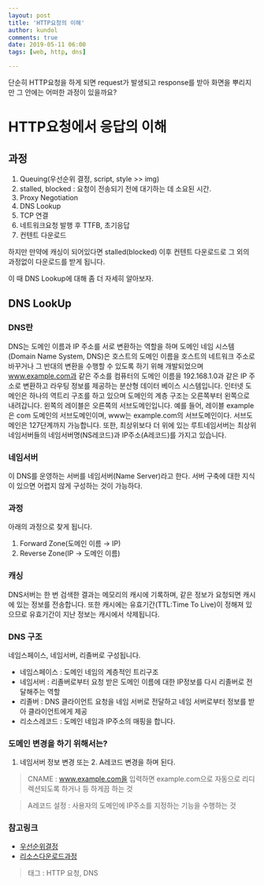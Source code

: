 ```yaml
---
layout: post
title: 'HTTP요청의 이해'
author: kundol
comments: true
date: 2019-05-11 06:00
tags: [web, http, dns]

---   
```

단순히 HTTP요청을 하게 되면 request가 발생되고 response를 받아 화면을 뿌리지만 그 안에는 어떠한 과정이 있을까요? 

# HTTP요청에서 응답의 이해
## 과정 
1. Queuing(우선순위 결정, script, style >> img)
2. stalled, blocked : 요청이 전송되기 전에 대기하는 데 소요된 시간.
3. Proxy Negotiation
4. DNS Lookup
5. TCP 연결
6. 네트워크요청 발행 후 TTFB, 초기응답
7. 컨텐트 다운로드

하지만 만약에 캐싱이 되어있다면 stalled(blocked) 이후 컨텐트 다운로드로 그 외의 과정없이 다운로드를 받게 됩니다.  

이 때 DNS Lookup에 대해 좀 더 자세히 알아보자.
## DNS LookUp
### DNS란
DNS는 도메인 이름과 IP 주소를 서로 변환하는 역할을 하며 도메인 네임 시스템(Domain Name System, DNS)은 호스트의 도메인 이름을 호스트의 네트워크 주소로 바꾸거나 그 반대의 변환을 수행할 수 있도록 하기 위해 개발되었으며 www.example.com과 같은 주소를 컴퓨터의 도메인 이름을 192.168.1.0과 같은 IP 주소로 변환하고 라우팅 정보를 제공하는 분산형 데이터 베이스 시스템입니다. 인터넷 도메인은 하나의 역트리 구조를 하고 있으며 도메인의 계층 구조는 오른쪽부터 왼쪽으로 내려갑니다. 왼쪽의 레이블은 오른쪽의 서브도메인입니다.
예를 들어, 레이블 example은 com 도메인의 서브도메인이며, www는 example.com의 서브도메인이다. 서브도메인은 127단계까지 가능합니다. 
또한, 최상위보다 더 위에 있는 루트네임서버는 최상위네임서버들의 네임서버명(NS레코드)과 IP주소(A레코드)를 가지고 있습니다. 

### 네임서버
이 DNS를 운영하는 서버를 네임서버(Name Server)라고 한다. 서버 구축에 대한 지식이 있으면 어렵지 않게 구성하는 것이 가능하다.  

### 과정
아래의 과정으로 찾게 됩니다. 
1. Forward Zone(도메인 이름 → IP)
2. Reverse Zone(IP → 도메인 이름)  

### 캐싱 
DNS서버는 한 번 검색한 결과는 메모리의 캐시에 기록하며, 같은 정보가 요청되면 캐시에 있는 정보를 전송합니다. 
또한 캐시에는 유효기간(TTL:Time To Live)이 정해져 있으므로 유효기간이 지난 정보는 캐시에서 삭제됩니다. 
 
### DNS 구조
네임스페이스, 네임서버, 리졸버로 구성됩니다. 
 - 네임스페이스 : 도메인 네임의 계층적인 트리구조
 - 네임서버 : 리졸버로부터 요청 받은 도메인 이름에 대한 IP정보를 다시 리졸버로 전달해주는 역할
 - 리졸버 : DNS 클라이언트 요청을 네임 서버로 전달하고 네임 서버로부터 정보를 받아 클라이언트에게 제공
 - 리소스레코드 : 도메인 네임과 IP주소의 매핑을 합니다. 

### 도메인 변경을 하기 위해서는?  
1. 네임서버 정보 변경 또는 2. A레코드 변경을 하며 된다. 

 > CNAME : www.example.com을 입력하면 example.com으로 자동으로 리디렉션되도록 하거나 등 하게끔 하는 것

 > A레코드 설정 : 사용자의 도메인에 IP주소를 지정하는 기능을 수행하는 것 

### 참고링크 
 - [우선순위결정](https://developers.google.com/web/fundamentals/performance/resource-prioritization)
 - [리소스다운로드과정](https://developers.google.com/web/tools/chrome-devtools/network/understanding-resource-timing)

  > 태그 : HTTP 요청, DNS
  

